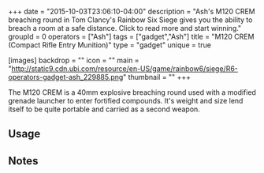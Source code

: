 +++
date = "2015-10-03T23:06:10-04:00"
description = "Ash's M120 CREM breaching round in Tom Clancy's Rainbow Six Siege gives you the ability to breach a room at a safe distance. Click to read more and start winning."
groupId = 0
operators = ["Ash"]
tags = ["gadget","Ash"]
title = "M120 CREM (Compact Rifle Entry Munition)"
type = "gadget"
unique = true

[images]
  backdrop = ""
  icon = ""
  main = "http://static9.cdn.ubi.com/resource/en-US/game/rainbow6/siege/R6-operators-gadget-ash_229885.png"
  thumbnail = ""
+++

The M120 CREM is a 40mm explosive breaching round used with a modified grenade launcher to enter fortified compounds. It's weight and size lend itself to be quite portable and carried as a second weapon.<!--more-->

## Usage

## Notes
